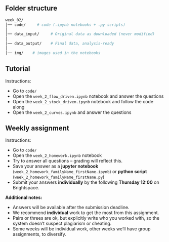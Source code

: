
## Folder structure


```bash
week_02/
│── code/     # code (.ipynb notebooks + .py scripts)
│
│── data_input/     # Original data as downloaded (never modified)
│
│── data_output/    # Final data, analysis-ready
│
│── img/    # images used in the notebooks
```


## Tutorial

Instructions:
- Go to `code/`
- Open the `week_2_flow_driven.ipynb` notebook and answer the questions
- Open the `week_2_stock_driven.ipynb` notebook and follow the code along
- Open the `week_2_curves.ipynb` and answer the questions


## Weekly assignment

Instructions:
- Go to `code/`
- Open the `week_2_homework.ipynb` notebook
- Try to answer all questions – grading will reflect this.
- Save your answer as a **jupyter notebook** (`week_2_homework_familyName_firstName.ipynb`) or **python script** (`week_2_homework_familyName_firstName.py`)
- Submit your answers **individually** by the following **Thursday 12:00** on Brightspace.

**Additional notes:**
- Answers will be available after the submission deadline.
- We recommend **individual** work to get the most from this assignment.
- Pairs or threes are ok, but explicitly write who you worked with, so the system doesn’t suspect plagiarism or cheating.
- Some weeks will be individual work, other weeks we’ll have group assignments, to diversify.
